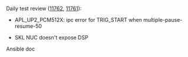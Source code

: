 Daily test review ([11762](https://sof-ci.sh.intel.com/#/result/planresultdetail/11762), [11761](https://sof-ci.sh.intel.com/#/result/planresultdetail/11761)):

* APL_UP2_PCM512X: ipc error for TRIG_START when multiple-pause-resume-50

* SKL NUC doesn't expose DSP

Ansible doc
